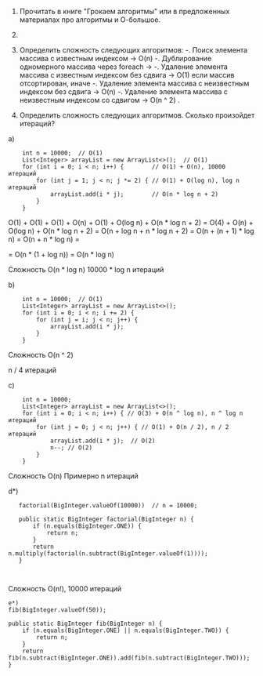 1. Прочитать в книге "Грокаем алгоритмы" или в предложенных материалах про алгоритмы и О-большое.
2. 
3. Определить сложность следующих алгоритмов:
   -. Поиск элемента массива с известным индексом -> O(n)
   -. Дублирование одномерного массива через foreach -> 
   -. Удаление элемента массива с известным индексом без сдвига -> O(1) если массив отсортирован, иначе 
   -. Удаление элемента массива с неизвестным индексом без сдвига -> O(n)
   -. Удаление элемента массива с неизвестным индексом со сдвигом -> O(n ^ 2)
   .

4. Определить сложность следующих алгоритмов. Сколько произойдет итераций?

a)

        int n = 10000;  // O(1)
        List<Integer> arrayList = new ArrayList<>();  // O(1)
        for (int i = 0; i < n; i++) {        // O(1) + O(n), 10000 итераций
            for (int j = 1; j < n; j *= 2) { // O(1) + O(log n), log n итераций
                arrayList.add(i * j);        // O(n * log n + 2)
            }
        }

O(1) + O(1) + O(1) + O(n) + O(1) + O(log n) + O(n * log n + 2) = O(4) + O(n) + O(log n) + O(n * log n + 2) = O(n + log n + n * log n + 2) = O(n + (n + 1) * log n) = O(n + n * log n) =

= O(n * (1 + log n)) = O(n * log n)

Сложность O(n * log n)
10000 * log n  итераций

b)

        int n = 10000;  // O(1)
        List<Integer> arrayList = new ArrayList<>();
        for (int i = 0; i < n; i += 2) {
            for (int j = i; j < n; j++) {
                arrayList.add(i * j);           
            }
        }

Сложность O(n ^ 2)

n / 4 итераций 

с)

        int n = 10000;
        List<Integer> arrayList = new ArrayList<>();
        for (int i = 0; i < n; i++) { // O(3) + O(n ^ log n), n ^ log n итераций
            for (int j = 0; j < n; j++) { // O(1) + O(n / 2), n / 2 итераций
                arrayList.add(i * j);  // O(2)
                n--; // O(2)
            }
        }

Сложность O(n)
Примерно n итераций


d*)

```
   factorial(BigInteger.valueOf(10000))  // n = 10000;
   
   public static BigInteger factorial(BigInteger n) {
       if (n.equals(BigInteger.ONE)) {
           return n;
       }
       return n.multiply(factorial(n.subtract(BigInteger.valueOf(1))));
   }
   
 
````

Сложность O(n!), 10000 итераций

````
e*)
fib(BigInteger.valueOf(50));

public static BigInteger fib(BigInteger n) {
    if (n.equals(BigInteger.ONE) || n.equals(BigInteger.TWO)) {
        return n;
    }
    return fib(n.subtract(BigInteger.ONE)).add(fib(n.subtract(BigInteger.TWO)));
}
````